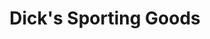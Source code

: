 ---
title: "Dick's Sporting Goods"
url: /chesterfield-township/dicks-sporting-goods/
shop: sports
---